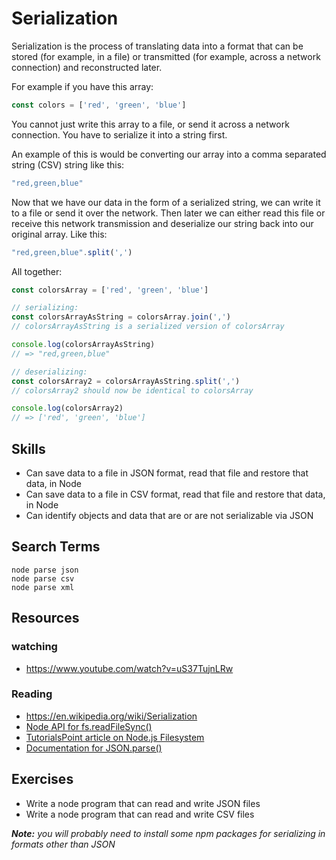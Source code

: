# Serialization

Serialization is the process of translating data into a format that
can be stored (for example, in a file) or transmitted (for example, across a
network connection) and reconstructed later.

For example if you have this array:

```js
const colors = ['red', 'green', 'blue']
```

You cannot just write this array to a file, or send it across a network
connection. You have to serialize it into a string first.

An example of this is would be converting our array into a comma separated
string (CSV) string like this:

```js
"red,green,blue"
```

Now that we have our data in the form of a serialized string, we can write it
to a file or send it over the network. Then later we can either read this file
or receive this network transmission and deserialize our string back into our
original array. Like this:

```js
"red,green,blue".split(',')
```

All together:

```js
const colorsArray = ['red', 'green', 'blue']

// serializing:
const colorsArrayAsString = colorsArray.join(',')
// colorsArrayAsString is a serialized version of colorsArray

console.log(colorsArrayAsString)
// => "red,green,blue"

// deserializing:
const colorsArray2 = colorsArrayAsString.split(',')
// colorsArray2 should now be identical to colorsArray

console.log(colorsArray2)
// => ['red', 'green', 'blue']
```


## Skills

- Can save data to a file in JSON format, read that file and restore that data, in Node
- Can save data to a file in CSV format, read that file and restore that data, in Node
- Can identify objects and data that are or are not serializable via JSON


## Search Terms

```
node parse json
node parse csv
node parse xml
```


## Resources

### watching

- https://www.youtube.com/watch?v=uS37TujnLRw

### Reading

- https://en.wikipedia.org/wiki/Serialization
- [Node API for fs.readFileSync()](https://nodejs.org/api/fs.html#fs_fs_readfilesync_path_options)
- [TutorialsPoint article on Node.js Filesystem](https://www.tutorialspoint.com/nodejs/nodejs_file_system.htm)
- [Documentation for JSON.parse()](https://developer.mozilla.org/en-US/docs/Web/JavaScript/Reference/Global_Objects/JSON/parse)


## Exercises

- Write a node program that can read and write JSON files
- Write a node program that can read and write CSV files

___Note:__ you will probably need to install some npm packages for serializing
in formats other than JSON_
